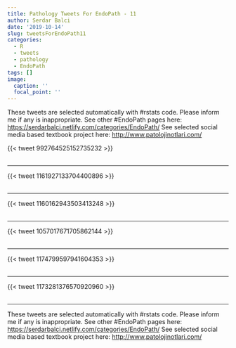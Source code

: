 ```yaml
---
title: Pathology Tweets For EndoPath - 11
author: Serdar Balci
date: '2019-10-14'
slug: tweetsForEndoPath11
categories:
  - R
  - tweets
  - pathology
  - EndoPath
tags: []
image:
  caption: ''
  focal_point: ''
---
```



These tweets are selected automatically with #rstats code. Please inform me if any is inappropriate.
See other #EndoPath pages here: https://serdarbalci.netlify.com/categories/EndoPath/ 
See selected social media based textbook project here: http://www.patolojinotlari.com/

{{< tweet 992764525152735232 >}}
<br>
<br>
<hr>
{{< tweet 1161927133704400896 >}}
<br>
<br>
<hr>
{{< tweet 1160162943503413248 >}}
<br>
<br>
<hr>
{{< tweet 1057017671705862144 >}}
<br>
<br>
<hr>
{{< tweet 1174799597941604353 >}}
<br>
<br>
<hr>
{{< tweet 1173281376570920960 >}}
<br>
<br>
<hr>


These tweets are selected automatically with #rstats code. Please inform me if any is inappropriate.
See other #EndoPath pages here: https://serdarbalci.netlify.com/categories/EndoPath/ 
See selected social media based textbook project here: http://www.patolojinotlari.com/
